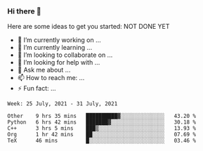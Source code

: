 ### Hi there 👋


Here are some ideas to get you started:
NOT DONE YET
- 🔭 I’m currently working on ...
- 🌱 I’m currently learning ...
- 👯 I’m looking to collaborate on ...
- 🤔 I’m looking for help with ...
- 💬 Ask me about ...
- 📫 How to reach me: ...
- ⚡ Fun fact: ...

<!--START_SECTION:waka-->
```text
Week: 25 July, 2021 - 31 July, 2021

Other    9 hrs 35 mins   ██████████▓░░░░░░░░░░░░░░   43.20 % 
Python   6 hrs 42 mins   ███████▓░░░░░░░░░░░░░░░░░   30.18 % 
C++      3 hrs 5 mins    ███▒░░░░░░░░░░░░░░░░░░░░░   13.93 % 
Org      1 hr 42 mins    ██░░░░░░░░░░░░░░░░░░░░░░░   07.69 % 
TeX      46 mins         █░░░░░░░░░░░░░░░░░░░░░░░░   03.46 % 
```
<!--END_SECTION:waka-->

